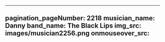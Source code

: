 ------
pagination_pageNumber: 2218
musician_name: Danny
band_name: The Black Lips
img_src: images/musician2256.png
onmouseover_src: 
------
